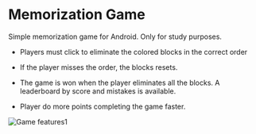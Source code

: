 # Memorization Game

Simple memorization game for Android. Only for study purposes.

- Players must click to eliminate the colored blocks in the correct order

- If the player misses the order, the blocks resets.


- The game is won when the player eliminates all the blocks. A leaderboard by score and mistakes is available.

- Player do more points completing the game faster.




![Game features[1]][1]


  [1]: https://i.stack.imgur.com/ujOQM.png
